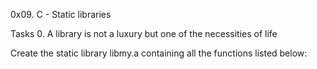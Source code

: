 0x09. C - Static libraries

Tasks
0. A library is not a luxury but one of the necessities of life

Create the static library libmy.a containing all the functions listed below:
